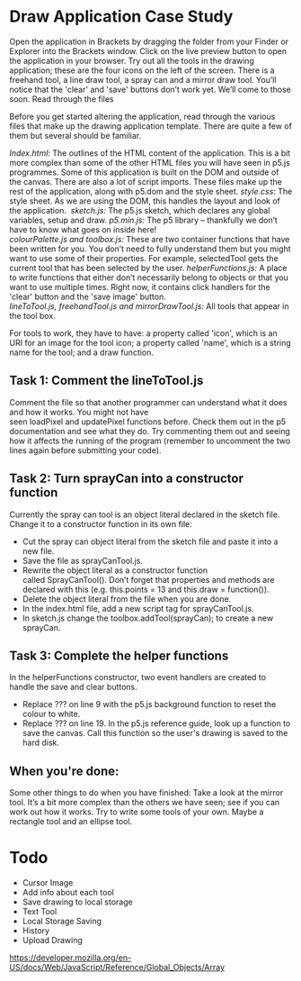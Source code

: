 # Draw Application Case Study

Open the application in Brackets by dragging the folder from your Finder or Explorer into the Brackets window. Click on the live preview button to open the application in your browser. Try out all the tools in the drawing application; these are the four icons on the left of the screen. There is a freehand tool, a line draw tool, a spray can and a mirror draw tool. You’ll notice that the 'clear' and 'save' buttons don’t work yet. We’ll come to those soon.
Read through the files

Before you get started altering the application, read through the various files that make up the drawing application template. There are quite a few of them but several should be familiar.

*Index.html:* The outlines of the HTML content of the application. This is a bit more complex than some of the other HTML files you will have seen in p5.js programmes. Some of this application is built on the DOM and outside of the canvas. There are also a lot of script imports. These files make up the rest of the application, along with p5.dom and the style sheet.
*style.css:* The style sheet. As we are using the DOM, this handles the layout and look of the application. 
*sketch.js:* The p5.js sketch, which declares any global variables, setup and draw.
*p5.min.js:* The p5 library – thankfully we don’t have to know what goes on inside here!
*colourPalette.js and toolbox.js:* These are two container functions that have been written for you. You don’t need to fully understand them but you might want to use some of their properties. For example, selectedTool gets the current tool that has been selected by the user.
*helperFunctions.js:* A place to write functions that either don’t necessarily belong to objects or that you want to use multiple times. Right now, it contains click handlers for the 'clear' button and the 'save image' button.
*lineToTool.js, freehandTool.js and mirrorDrawTool.js:* All tools that appear in the tool box. 

For tools to work, they have to have: a property called 'icon', which is an URI for an image for the tool icon; a property called 'name', which is a string name for the tool; and a draw function.

## Task 1: Comment the lineToTool.js
Comment the file so that another programmer can understand what it does and how it works. You might not have seen loadPixel and updatePixel functions before. Check them out in the p5 documentation and see what they do. Try commenting them out and seeing how it affects the running of the program (remember to uncomment the two lines again before submitting your code).

## Task 2: Turn sprayCan into a constructor function
Currently the spray can tool is an object literal declared in the sketch file. Change it to a constructor function in its own file:

* Cut the spray can object literal from the sketch file and paste it into a new file. 
* Save the file as sprayCanTool.js.
* Rewrite the object literal as a constructor function called SprayCanTool(). Don’t forget that properties and methods are declared with this (e.g. this.points = 13 and this.draw = function()).
* Delete the object literal from the file when you are done.
* In the index.html file, add a new script tag for sprayCanTool.js.
* In sketch.js change the toolbox.addTool(sprayCan); to create a new sprayCan.

## Task 3: Complete the helper functions
In the helperFunctions constructor, two event handlers are created to handle the save and clear buttons.

* Replace ??? on line 9 with the p5.js background function to reset the colour to white.
* Replace ??? on line 19. In the p5.js reference guide, look up a function to save the canvas. Call this function so the user's drawing is saved to the hard disk.

## When you're done: 
Some other things to do when you have finished:
Take a look at the mirror tool. It’s a bit more complex than the others we have seen; see if you can work out how it works.
Try to write some tools of your own. Maybe a rectangle tool and an ellipse tool.


# Todo
- Cursor Image
- Add info about each tool
- Save drawing to local storage
- Text Tool
- Local Storage Saving
- History
- Upload Drawing


https://developer.mozilla.org/en-US/docs/Web/JavaScript/Reference/Global_Objects/Array
